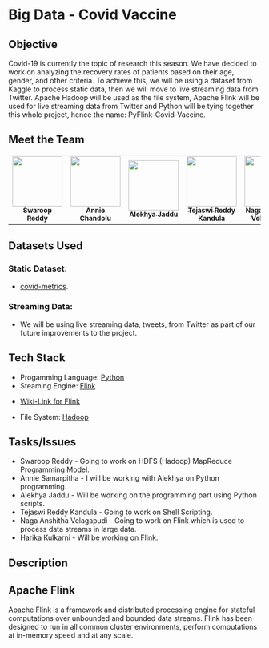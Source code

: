 # Big Data - Covid Vaccine

## Objective

Covid-19 is currently the topic of research this season. We have decided to work on analyzing the recovery rates of patients based on their age, gender, and other criteria. To achieve this, we will be using a dataset from Kaggle to process static data, then we will move to live streaming data from Twitter. Apache Hadoop will be used as the file system, Apache Flink will be used for live streaming data from Twitter and Python will be tying together this whole project, hence the name: PyFlink-Covid-Vaccine.

## Meet the Team

<table>
<td align="center"><a href="https://github.com/SwaroopReddyGottigundala"><img src="https://avatars.githubusercontent.com/u/60024334?s=460&u=20ef224b43a8e817fdceb9e558d631e1a6e7435d&v=4" width="100px;" alt=""/><br /><sub><b>Swaroop Reddy</b></sub></a><br /></td>

<td align="center"><a href="https://github.com/annie0sc"><img src="https://avatars.githubusercontent.com/u/28427324?s=460&u=31b810c008419d5bfb81c152d51ec90cb96dc28b&v=4" width="100px;" alt=""/><br /><sub><b>Annie Chandolu</b></sub></a><br /></td>

<td align="center"><a href="https://github.com/alekhyajaddu"><img src="https://avatars.githubusercontent.com/u/60018848?s=460&u=7cc6d01354b7857d88890a77b510232333fb9b53&v=4" width="100px;" alt=""/><br /><sub><b>Alekhya Jaddu</b></sub></a><br /></td>

<td align="center"><a href="https://github.com/Teju2404"><img src="https://avatars.githubusercontent.com/u/60014237?s=460&u=f01438bd5720ded87bb9f744c26a9e706853c0a2&v=4" width="100px;" alt=""/><br /><sub><b>Tejaswi Reddy Kandula</b></sub></a><br /></td>

<td align="center"><a href="https://github.com/anshithavelagapudi"><img src="https://avatars.githubusercontent.com/u/60020144?s=460&v=4" width="100px;" alt=""/><br /><sub><b>Naga Anshitha Velagapudi</b></sub></a><br /></td>

<td align="center"><a href="https://github.com/KHARIKA17"><img src="https://avatars.githubusercontent.com/u/60010885?s=460&u=24c5428d5a37b37a3efd752d271740b402177734&v=4" width="100px;" alt=""/><br /><sub><b>Harika Kulkarni</b></sub></a><br /></td>

</table>

## Datasets Used

### Static Dataset: 
* [covid-metrics](https://www.kaggle.com/kaushiksuresh147/covidvaccine-tweets).

### Streaming Data:
* We will be using live streaming data, tweets, from Twitter as part of our future improvements to the project.

## Tech Stack

* Progamming Language: [Python](https://docs.python.org/3/c-api/index.html)
* Steaming Engine: [Flink](https://flink.apache.org/)
 -  [Wiki-Link for Flink](https://github.com/apache/flink)
* File System: [Hadoop](https://hadoop.apache.org/docs/stable/api/index.html)

## Tasks/Issues
* Swaroop Reddy - Going to work on HDFS (Hadoop) MapReduce Programming Model.
* Annie Samarpitha - I will be working with Alekhya on Python programming. 
* Alekhya Jaddu - Will be working on the programming part using Python scripts.
* Tejaswi Reddy Kandula - Going to work on Shell Scripting. 
* Naga Anshitha Velagapudi - Going to work on Flink which is used to process data streams in large data.
* Harika Kulkarni - Will be working on Flink.

## Description

## Apache Flink
Apache Flink is a framework and distributed processing engine for stateful computations over unbounded and bounded data streams. Flink has been designed to run in all common cluster environments, perform computations at in-memory speed and at any scale.

